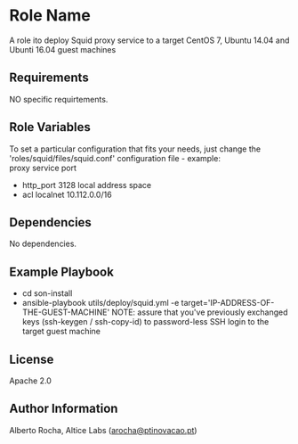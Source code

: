 Role Name
=========

A role ito deploy Squid proxy service to a target CentOS 7, Ubuntu 14.04 and Ubunti 16.04 guest machines


Requirements
------------

NO specific requirtements.


Role Variables
--------------

To set a particular configuration that fits your needs, just change the 'roles/squid/files/squid.conf' configuration file - example: <br>
proxy service port
* http_port 3128
local address space
* acl localnet 10.112.0.0/16


Dependencies
------------

No dependencies.


Example Playbook
----------------

* cd son-install
* ansible-playbook utils/deploy/squid.yml -e target='IP-ADDRESS-OF-THE-GUEST-MACHINE'
NOTE: assure that you've previously exchanged keys (ssh-keygen / ssh-copy-id) to password-less SSH login to the target guest machine


License
-------

Apache 2.0


Author Information
------------------

Alberto Rocha, Altice Labs (arocha@ptinovacao.pt)
